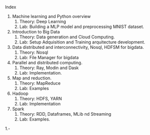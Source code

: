 Index

1. Machine learning and Python overview
   1. Theory: Deep Learning
   2. Lab: Building a MLP model and preprocessing MNIST dataset.
2. Introduction to Big Data
   1. Theory: Data generation and Cloud Computing.
   2. Lab: Setup Adquisition and Training arquitecture development.
3. Data distributed and interconnectivity, Nosql, HDFSM for bigdata.
   1. Theory: Nosql
   2. Lab: File Manager for bigdata
4. Parallel and distributed computing.
   1. Theory: Ray, Modin and Dask
   2. Lab: Implementation.
5. Map and reduction.
   1. Theory: MapReduce
   2. Lab: Examples
6. Hadoop
   1. Theory: HDFS, YARN
   2. Lab: Implementation
7. Spark
   1. Theory: RDD, Dataframes, MLib nd Streaming
   2. Lab: Examples.


1.-
